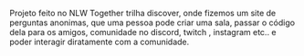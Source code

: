 Projeto feito no NLW Together trilha discover, onde fizemos um site de perguntas anonimas, que uma pessoa pode criar uma sala, passar o código dela para os amigos, comunidade no discord, twitch , instagram etc.. e poder interagir diratamente com a comunidade. 